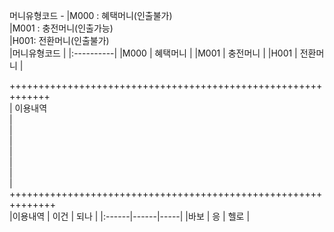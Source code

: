 
머니유형코드 - |M000 : 혜택머니(인출불가)  
|M001 : 충전머니(인출가능)  
             |H001: 전환머니(인출불가)  
|머니유형코드 |
|:----------|
|M000 | 혜택머니 |
|M001 | 충전머니 |
|H001 | 전환머니 |

+++++++++++++++++++++++++++++++++++++++++++++++++++++++++++++   
|  이용내역  
|  
|  
|  
|  
|  
|  
|  
++++++++++++++++++++++++++++++++++++++++++++++++++++++++++++++  
|이용내역 | 이건 | 되나 |
|:------|------|-----|
|바보    | 응   | 헬로 |
